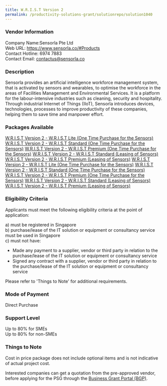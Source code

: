 ```yaml
---
title: W.R.I.S.T Version 2 
permalink: /productivity-solutions-grant/solutionrepo/solution1040
---
```


### Vendor Information
Company Name:Sensorla Pte Ltd <br>Web URL: https://www.sensorla.co/#Products <br>Contact Hotline: 6974 7883<br>Contact Email: contactus@sensorla.co 

### Description

Sensorla provides an artificial intelligence workforce management system, that is activated by sensors and wearables, to optimise the workforce in the areas of Facilities Management and Environmental Services. It is a platform for the labour-intensive industries such as cleaning, security and hospitality. Through industrial Internet of Things (IIoT), Sensorla introduces devices, technologies, processes to improve productivity of these companies, helping them to save time and manpower effort.

### Packages Available

<a href='https://www.gobusiness.gov.sg/images/psg/Desensitised_Sensorla_20200062_Annex_3_Part_1.pdf' target='_blank'>W.R.I.S.T Version 2 - W.R.I.S.T Lite (One Time Purchase for the Sensors)</a>
<a href='https://www.gobusiness.gov.sg/images/psg/Desensitised_Sensorla_20200062_Annex_3_Part_2.pdf' target='_blank'>W.R.I.S.T Version 2 - W.R.I.S.T Standard (One Time Purchase for the Sensors)</a>
<a href='https://www.gobusiness.gov.sg/images/psg/Desensitised_Sensorla_20200062_Annex_3_Part_3.pdf' target='_blank'>W.R.I.S.T Version 2 - W.R.I.S.T Premium (One Time Purchase for the Sensors)</a>
<a href='https://www.gobusiness.gov.sg/images/psg/Desensitised_Sensorla_20200062_Annex_3_Part_4.pdf' target='_blank'>W.R.I.S.T Version 2 - W.R.I.S.T Standard (Leasing of Sensors)</a>
<a href='https://www.gobusiness.gov.sg/images/psg/Desensitised_Sensorla_20200062_Annex_3_Part_5.pdf' target='_blank'>W.R.I.S.T Version 2 - W.R.I.S.T Premium (Leasing of Sensors)</a>
<a href='https://www.gobusiness.gov.sg/images/psg/Desensitised_Sensorla_20200062_Annex_3_Part_1.pdf' target='_blank'>W.R.I.S.T Version 2 - W.R.I.S.T Lite (One Time Purchase for the Sensors)</a>
<a href='https://www.gobusiness.gov.sg/images/psg/Desensitised_Sensorla_20200062_Annex_3_Part_2.pdf' target='_blank'>W.R.I.S.T Version 2 - W.R.I.S.T Standard (One Time Purchase for the Sensors)</a>
<a href='https://www.gobusiness.gov.sg/images/psg/Desensitised_Sensorla_20200062_Annex_3_Part_3.pdf' target='_blank'>W.R.I.S.T Version 2 - W.R.I.S.T Premium (One Time Purchase for the Sensors)</a>
<a href='https://www.gobusiness.gov.sg/images/psg/Desensitised_Sensorla_20200062_Annex_3_Part_4.pdf' target='_blank'>W.R.I.S.T Version 2 - W.R.I.S.T Standard (Leasing of Sensors)</a>
<a href='https://www.gobusiness.gov.sg/images/psg/Desensitised_Sensorla_20200062_Annex_3_Part_5.pdf' target='_blank'>W.R.I.S.T Version 2 - W.R.I.S.T Premium (Leasing of Sensors)</a>

### Eligibility Criteria

Applicants must meet the following eligibility criteria at the point of application:

a) must be registered in Singapore <br>
b) purchase/lease of the IT solution or equipment or consultancy service must be used in Singapore <br>
c) must not have:
- Made any payment to a supplier, vendor or third party in relation to the purchase/lease of the IT solution or equipment or consultancy service
- Signed any contract with a supplier, vendor or third party in relation to the purchase/lease of the IT solution or equipment or consultancy service

Please refer to 'Things to Note' for additional requirements.

### Mode of Payment
Direct Purchase

### Support Level
Up to 80% for SMEs <br>
Up to 80% for non-SMEs

### Things to Note
Cost in price package does not include optional items and is not indicative of actual project cost.

Interested companies can get a quotation from the pre-approved vendor, before applying for the PSG through the <a target='_blank' href='https://www.businessgrants.gov.sg/'>Business Grant Portal (BGP)</a>.
